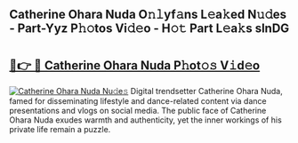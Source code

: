 ## Catherine Ohara Nuda O𝚗𝚕yf𝚊ns L𝚎a𝚔ed N𝚞𝚍es - Part-Yyz P𝚑𝚘tos Vi𝚍𝚎o - H𝚘𝚝 Part L𝚎a𝚔s slnDG

# <h2><a href="http://kfc0u2.oniu.top/?m=Catherine+Ohara+Nuda">🔗👉 🔴 Catherine Ohara Nuda P𝚑ot𝚘𝚜 V𝚒d𝚎o</a></h2>

[![Catherine Ohara Nuda Nu𝚍e𝚜](https://i.imgur.com/0qMVB7G.gif)](http://kfc0u2.oniu.top/?m=Catherine+Ohara+Nuda)
Digital trendsetter Catherine Ohara Nuda, famed for disseminating lifestyle and dance-related content via dance presentations and vlogs on social media. The public face of Catherine Ohara Nuda exudes warmth and authenticity, yet the inner workings of his private life remain a puzzle.  
